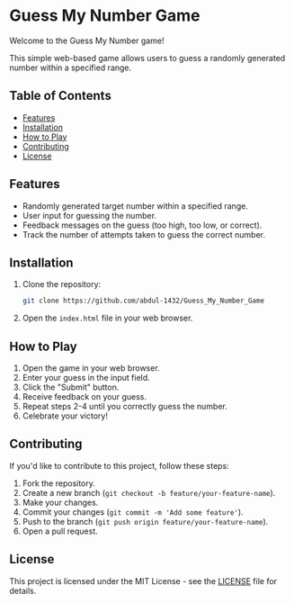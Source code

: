 # Guess My Number Game

Welcome to the Guess My Number game! 

This simple web-based game allows users to guess a randomly generated number within a specified range.

## Table of Contents

- [Features](#features)
- [Installation](#installation)
- [How to Play](#how-to-play)
- [Contributing](#contributing)
- [License](#license)


## Features

- Randomly generated target number within a specified range.
- User input for guessing the number.
- Feedback messages on the guess (too high, too low, or correct).
- Track the number of attempts taken to guess the correct number.

## Installation

1. Clone the repository:

   ```bash
   git clone https://github.com/abdul-1432/Guess_My_Number_Game
   ```

2. Open the `index.html` file in your web browser.

## How to Play

1. Open the game in your web browser.
2. Enter your guess in the input field.
3. Click the "Submit" button.
4. Receive feedback on your guess.
5. Repeat steps 2-4 until you correctly guess the number.
6. Celebrate your victory!

## Contributing

If you'd like to contribute to this project, follow these steps:

1. Fork the repository.
2. Create a new branch (`git checkout -b feature/your-feature-name`).
3. Make your changes.
4. Commit your changes (`git commit -m 'Add some feature'`).
5. Push to the branch (`git push origin feature/your-feature-name`).
6. Open a pull request.

## License

This project is licensed under the MIT License - see the [LICENSE](LICENSE) file for details.
